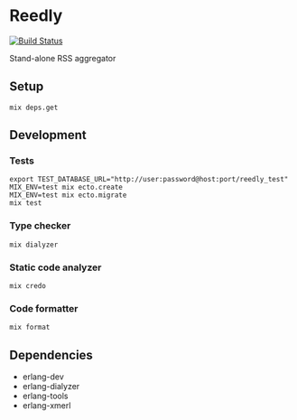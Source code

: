 # Reedly

[![Build Status](https://travis-ci.org/lucerion/reedly.svg?branch=master)](https://travis-ci.org/lucerion/reedly)

Stand-alone RSS aggregator


## Setup

    mix deps.get


## Development

### Tests

    export TEST_DATABASE_URL="http://user:password@host:port/reedly_test"
    MIX_ENV=test mix ecto.create
    MIX_ENV=test mix ecto.migrate
    mix test

### Type checker

    mix dialyzer

### Static code analyzer

    mix credo

### Code formatter

    mix format


## Dependencies

  * erlang-dev
  * erlang-dialyzer
  * erlang-tools
  * erlang-xmerl
